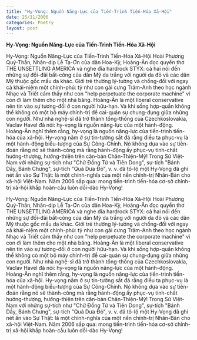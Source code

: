```yaml
---
title: "Hy-Vọng: Nguồn Năng-Lực của Tiến-Trình Tiến-Hóa Xã-Hội"
date: 25/11/2006
categories: Poetry
layout: post
---
```


**Hy-Vọng: Nguồn Năng-Lực của Tiến-Trình Tiến-Hóa Xã-Hội**

Hy-Vọng: Nguồn Năng-Lực của Tiến-Trình Tiến-Hóa Xã-Hội
Hoài Phương Quý-Thân,
     Nhân-dịp Lễ Tạ-Ơn của dân Hoa-Kỳ, Hoàng-Ân đọc quyển thơ THE UNSETTLING AMERICA và nghe đĩa hardrock STYX: cả hai nói đến những sự đối-đãi bất-công của dân Mỹ da trắng với người da đỏ và các dân Mỹ thuộc gốc mầu da khác.  Giới trẻ thường lý-tưởng và chống-đối với ngay cả khái-niệm một chính-phủ: tỷ như con gái cưng Trâm-Anh theo học ngành Nhạc và Triết cảm thấy như con "help perpetuate the corporate machine" vì con đi làm thêm cho một nhà băng.  Hoàng-Ân là một liberal conservative nên tin vào sự tương-đối ở con người hữu-hạn.  Và khi sống hợp-quần không thể không có một bộ máy chính-trị để cai-quản sự chung-đụng giữa những con người.
     Như nhà nghệ-sĩ đã trở thành tổng-thống của Czechkoslovakia, Vaclav Havel đã nói: hy-vọng là nguồn năng-lực của một hành-động.  Hoàng-Ân nghĩ thêm rằng, hy-vọng là nguồn năng-lực của tiến-trình tiến-hóa của xã-hội.  Hy-vọng nằm ở sự tin-tưởng sắt đá rằng điều ta phục-vụ là một hành-động biểu-tượng của Sự Công-Chính.  Nó không dựa vào sự tiên-đoán rằng nó sẽ thành-công mà rằng hành-động ấy phục-vụ tinh-chất hướng-thượng, hướng-thiện trên căn-bản Chân-Thiện-Mỹ!
     Trong Sử Việt-Nam với những sự-tích như "Chử Đồng Tử và Tiên Dong", sự-tích "Bánh Dầy, Bánh Chưng", sự-tích "Quả Dưa Đỏ", v. v. đã tỏ-lộ một Hy-Vọng đã ghi nét ấn vào Sự Thật: là một chính-nghĩa của một nền chính-trị Nhân-Bản cho xã-hội Việt-Nam.  Năm 2006 sắp qua: mong tiến-trình tiến-hóa cơ-sở chính-trị xã-hội khắp hoàn-cầu luôn dồi-dào Hy-Vọng!

Hy-Vọng: Nguồn Năng-Lực của Tiến-Trình Tiến-Hóa Xã-Hội
Hoài Phương Quý-Thân,
     Nhân-dịp Lễ Tạ-Ơn của dân Hoa-Kỳ, Hoàng-Ân đọc quyển thơ THE UNSETTLING AMERICA và nghe đĩa hardrock STYX: cả hai nói đến những sự đối-đãi bất-công của dân Mỹ da trắng với người da đỏ và các dân Mỹ thuộc gốc mầu da khác.  Giới trẻ thường lý-tưởng và chống-đối với ngay cả khái-niệm một chính-phủ: tỷ như con gái cưng Trâm-Anh theo học ngành Nhạc và Triết cảm thấy như con "help perpetuate the corporate machine" vì con đi làm thêm cho một nhà băng.  Hoàng-Ân là một liberal conservative nên tin vào sự tương-đối ở con người hữu-hạn.  Và khi sống hợp-quần không thể không có một bộ máy chính-trị để cai-quản sự chung-đụng giữa những con người.
     Như nhà nghệ-sĩ đã trở thành tổng-thống của Czechkoslovakia, Vaclav Havel đã nói: hy-vọng là nguồn năng-lực của một hành-động.  Hoàng-Ân nghĩ thêm rằng, hy-vọng là nguồn năng-lực của tiến-trình tiến-hóa của xã-hội.  Hy-vọng nằm ở sự tin-tưởng sắt đá rằng điều ta phục-vụ là một hành-động biểu-tượng của Sự Công-Chính.  Nó không dựa vào sự tiên-đoán rằng nó sẽ thành-công mà rằng hành-động ấy phục-vụ tinh-chất hướng-thượng, hướng-thiện trên căn-bản Chân-Thiện-Mỹ!
     Trong Sử Việt-Nam với những sự-tích như "Chử Đồng Tử và Tiên Dong", sự-tích "Bánh Dầy, Bánh Chưng", sự-tích "Quả Dưa Đỏ", v. v. đã tỏ-lộ một Hy-Vọng đã ghi nét ấn vào Sự Thật: là một chính-nghĩa của một nền chính-trị Nhân-Bản cho xã-hội Việt-Nam.  Năm 2006 sắp qua: mong tiến-trình tiến-hóa cơ-sở chính-trị xã-hội khắp hoàn-cầu luôn dồi-dào Hy-Vọng!
